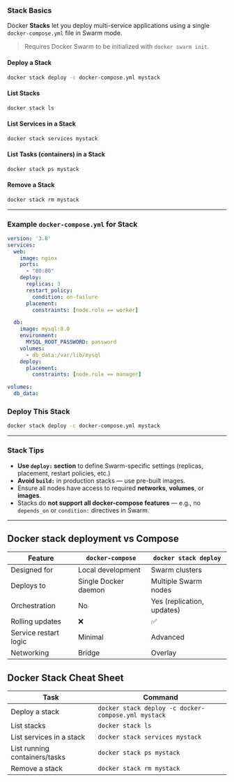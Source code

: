 ### Stack Basics
Docker **Stacks** let you deploy multi-service applications using a single `docker-compose.yml` file in Swarm mode.

> Requires Docker Swarm to be initialized with `docker swarm init`.


#### Deploy a Stack

```bash
docker stack deploy -c docker-compose.yml mystack
```

#### List Stacks

```bash
docker stack ls
```

#### List Services in a Stack

```bash
docker stack services mystack
```

#### List Tasks (containers) in a Stack

```bash
docker stack ps mystack
```

#### Remove a Stack

```bash
docker stack rm mystack
```

---

### Example `docker-compose.yml` for Stack

```yaml
version: '3.8'
services:
  web:
    image: nginx
    ports:
      - "80:80"
    deploy:
      replicas: 3
      restart_policy:
        condition: on-failure
      placement:
        constraints: [node.role == worker]

  db:
    image: mysql:8.0
    environment:
      MYSQL_ROOT_PASSWORD: password
    volumes:
      - db_data:/var/lib/mysql
    deploy:
      placement:
        constraints: [node.role == manager]

volumes:
  db_data:
```

### Deploy This Stack

```bash
docker stack deploy -c docker-compose.yml mystack
```

---

### Stack Tips

* **Use `deploy:` section** to define Swarm-specific settings (replicas, placement, restart policies, etc.)
* **Avoid `build:`** in production stacks — use pre-built images.
* Ensure all nodes have access to required **networks**, **volumes**, or **images**.
* Stacks do **not support all docker-compose features** — e.g., no `depends_on` or `condition:` directives in Swarm.

---

## Docker stack deployment vs Compose

| Feature               | `docker-compose`     | `docker stack deploy`      |
| --------------------- | -------------------- | -------------------------- |
| Designed for          | Local development    | Swarm clusters             |
| Deploys to            | Single Docker daemon | Multiple Swarm nodes       |
| Orchestration         | No                   | Yes (replication, updates) |
| Rolling updates       | ❌                    | ✅                          |
| Service restart logic | Minimal              | Advanced                   |
| Networking            | Bridge               | Overlay                    |


## Docker Stack Cheat Sheet

| Task                            | Command |
|----------------------------------|---------|
| Deploy a stack                  | `docker stack deploy -c docker-compose.yml mystack` |
| List stacks                     | `docker stack ls` |
| List services in a stack        | `docker stack services mystack` |
| List running containers/tasks   | `docker stack ps mystack` |
| Remove a stack                  | `docker stack rm mystack` |
